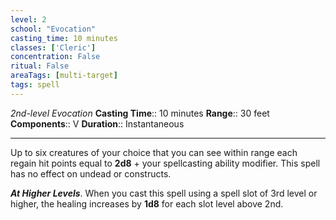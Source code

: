 ```yaml
---
level: 2
school: "Evocation"
casting_time: 10 minutes
classes: ['Cleric']
concentration: False
ritual: False
areaTags: [multi-target]
tags: spell
---
```


_2nd-level Evocation_
**Casting Time**:: 10 minutes
**Range**:: 30 feet
**Components**:: V
**Duration**:: Instantaneous

---

Up to six creatures of your choice that you can see within range each regain hit points equal to **2d8** + your spellcasting ability modifier. This spell has no effect on undead or constructs.


**_At Higher Levels_**. When you cast this spell using a spell slot of 3rd level or higher, the healing increases by **1d8** for each slot level above 2nd.


